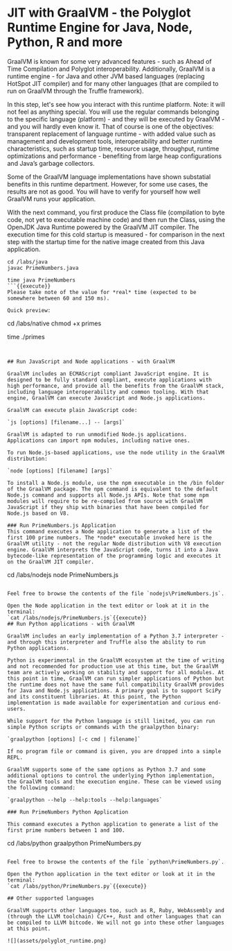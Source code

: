 # JIT with GraalVM - the Polyglot Runtime Engine for Java, Node, Python, R and more

GraalVM is known for some very advanced features - such as Ahead of Time Compilation and Polyglot interoperability. Additionally, GraalVM is a runtime engine - for Java and other JVM based languages (replacing HotSpot JIT compiler) and for many other languages (that are compiled to run on GraalVM through the Truffle framework).

In this step, let's see how you interact with this runtime platform. Note: it will not feel as anything special. You will use the regular commands belonging to the specific language (platform) - and they will be executed by GraalVM - and you will hardly even know it. That of course is one of the objectives: transparent replacement of language runtime - with added value such as management and development tools, interoperability and better runtime characteristics, such as startup time, resource usage, throughput, runtime optimizations and performance - benefiting from large heap configurations and Java’s garbage collectors. 

Some of the GraalVM language implementations have shown substatial benefits in this runtime department. However, for some use cases, the results are not as good. You will have to verify for yourself how well GraalVM runs your application. 

With the next command, you first produce the Class file (compilation to byte code, not yet to executable machine code) and then run the Class, using the OpenJDK Java Runtime powered by the GraalVM JIT compiler. The execution time for this cold startup is measured - for comparison in the next step with the startup time for the native image created from this Java application.

```
cd /labs/java
javac PrimeNumbers.java

time java PrimeNumbers
```{{execute}}
Please take note of the value for *real* time (expected to be somewhere between 60 and 150 ms).

Quick preview:

```
cd /labs/native
chmod +x primes

time ./primes
```{{execute}}


## Run JavaScript and Node applications - with GraalVM

GraalVM includes an ECMAScript compliant JavaScript engine. It is designed to be fully standard compliant, execute applications with high performance, and provide all the benefits from the GraalVM stack, including language interoperability and common tooling. With that engine, GraalVM can execute JavaScript and Node.js applications.

GraalVM can execute plain JavaScript code:

`js [options] [filename...] -- [args]`

GraalVM is adapted to run unmodified Node.js applications. Applications can import npm modules, including native ones.

To run Node.js-based applications, use the node utility in the GraalVM distribution:

`node [options] [filename] [args]`

To install a Node.js module, use the npm executable in the /bin folder of the GraalVM package. The npm command is equivalent to the default Node.js command and supports all Node.js APIs. Note that some npm modules will require to be re-compiled from source with GraalVM JavaScript if they ship with binaries that have been compiled for Node.js based on V8.

### Run PrimeNumbers.js Application
This command executes a Node application to generate a list of the first 100 prime numbers. The *node* executable invoked here is the GraalVM utility - not the regular Node distribution with V8 execution engine. GraalVM interprets the JavaScript code, turns it into a Java bytecode-like representation of the programming logic and executes it on the GraalVM JIT compiler.

```
cd /labs/nodejs
node PrimeNumbers.js
```{{execute}}

Feel free to browse the contents of the file `nodejs\PrimeNumbers.js`.

Open the Node application in the text editor or look at it in the terminal:
`cat /labs/nodejs/PrimeNumbers.js`{{execute}}
## Run Python applications - with GraalVM

GraalVM includes an early implementation of a Python 3.7 interpreter - and through this interpreter and Truffle also the ability to run Python applications. 

Python is experimental in the GraalVM ecosystem at the time of writing and not recommended for production use at this time, but the GraalVM team are actively working on stability and support for all modules. At this point in time, GraalVM can run simpler applications of Python but the runtime does not have the same full compatibility GraalVM provides for Java and Node.js applications. A primary goal is to support SciPy and its constituent libraries. At this point, the Python implementation is made available for experimentation and curious end-users.

While support for the Python language is still limited, you can run simple Python scripts or commands with the graalpython binary:

`graalpython [options] [-c cmd | filename]`

If no program file or command is given, you are dropped into a simple REPL.

GraalVM supports some of the same options as Python 3.7 and some additional options to control the underlying Python implementation, the GraalVM tools and the execution engine. These can be viewed using the following command:

`graalpython --help --help:tools --help:languages`

### Run PrimeNumbers Python Application

This command executes a Python application to generate a list of the first prime numbers between 1 and 100. 

```
cd /labs/python
graalpython PrimeNumbers.py 
```{{execute}}

Feel free to browse the contents of the file `python\PrimeNumbers.py`.

Open the Python application in the text editor or look at it in the terminal:
`cat /labs/python/PrimeNumbers.py`{{execute}}

## Other supported languages

GraalVM supports other languages too, such as R, Ruby, WebAssembly and (through the LLVM toolchain) C/C++, Rust and other languages that can be compiled to LLVM bitcode. We will not go into these other languages at this point.

![](assets/polyglot_runtime.png)